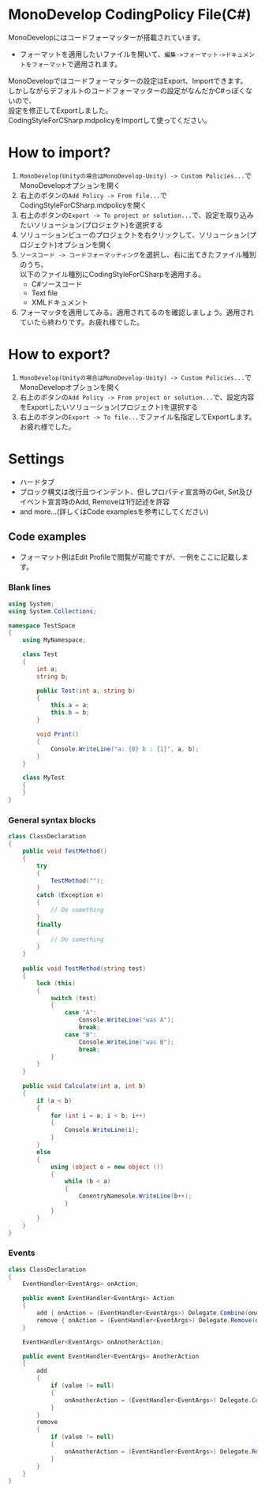 MonoDevelop CodingPolicy File(C#)
====
MonoDevelopにはコードフォーマッターが搭載されています。

* フォーマットを適用したいファイルを開いて、``編集->フォーマット->ドキュメントをフォーマット``で適用されます。

MonoDevelopではコードフォーマッターの設定はExport、Importできます。  
しかしながらデフォルトのコードフォーマッターの設定がなんだかC#っぽくないので、  
設定を修正してExportしました。  
CodingStyleForCSharp.mdpolicyをImportして使ってください。  

# How to import?
1. ``MonoDevelop(Unityの場合はMonoDevelop-Unity) -> Custom Policies...``でMonoDevelopオプションを開く
2. 右上のボタンの``Add Policy -> From file...``でCodingStyleForCSharp.mdpolicyを開く
3. 右上のボタンの``Export -> To project or solution...``で、設定を取り込みたいソリューション(プロジェクト)を選択する
4. ソリューションビューのプロジェクトを右クリックして、ソリューション(プロジェクト)オプションを開く
5. ``ソースコード -> コードフォーマッティング``を選択し、右に出てきたファイル種別のうち、  
    以下のファイル種別にCodingStyleForCSharpを適用する。
    * C#ソースコード
    * Text file
    * XMLドキュメント
6. フォーマッタを適用してみる。適用されてるのを確認しましょう。適用されていたら終わりです。お疲れ様でした。

# How to export?
1. ``MonoDevelop(Unityの場合はMonoDevelop-Unity) -> Custom Policies...``でMonoDevelopオプションを開く
2. 右上のボタンの``Add Policy -> From project or solution...``で、設定内容をExportしたいソリューション(プロジェクト)を選択する
3. 右上のボタンの``Export -> To file...``でファイル名指定してExportします。お疲れ様でした。

# Settings
* ハードタブ
* ブロック構文は改行且つインデント、但しプロパティ宣言時のGet, Set及びイベント宣言時のAdd, Removeは1行記述を許容
* and more...(詳しくはCode examplesを参考にしてください)

## Code examples
* フォーマット例はEdit Profileで閲覧が可能ですが、一例をここに記載します。

### Blank lines
```csharp
using System;
using System.Collections;

namespace TestSpace
{
	using MyNamespace;

	class Test
	{
		int a;
		string b;

		public Test(int a, string b)
		{
			this.a = a;
			this.b = b;
		}

		void Print()
		{
			Console.WriteLine("a: {0} b : {1}", a, b);
		}
	}

	class MyTest
	{
	}
}
```
### General syntax blocks
```csharp
class ClassDeclaration
{ 
	public void TestMethod()
	{
		try
		{
			TestMethod("");
		}
		catch (Exception e)
		{
			// Do something
		}
		finally
		{
			// Do something
		}
	}
		
	public void TestMethod(string test)
	{
		lock (this)
		{
			switch (test)
			{
				case "A":
					Console.WriteLine("was A");
					break;
				case "B":
					Console.WriteLine("was B");
					break;
			}
		}
	}
		
	public void Calculate(int a, int b)
	{
		if (a < b)
		{
			for (int i = a; i < b; i++)
			{
				Console.WriteLine(i);
			}
		}
		else
		{
			using (object o = new object ())
			{
				while (b < a)
				{
					ConentryNamesole.WriteLine(b++);
				}
			}
		}
	}
}
```

### Events
```csharp
class ClassDeclaration
{
	EventHandler<EventArgs> onAction;

	public event EventHandler<EventArgs> Action
	{
		add { onAction = (EventHandler<EventArgs>) Delegate.Combine(onAction, value); }
		remove { onAction = (EventHandler<EventArgs>) Delegate.Remove(onAction, value);}
	}

	EventHandler<EventArgs> onAnotherAction;

	public event EventHandler<EventArgs> AnotherAction
	{
		add
		{
			if (value != null)
			{
				onAnotherAction = (EventHandler<EventArgs>) Delegate.Combine(onAnotherAction, value);
			}
		}
		remove
		{
			if (value != null)
			{
				onAnotherAction = (EventHandler<EventArgs>) Delegate.Remove(onAnotherAction, value);
			}
		}
	}
}
```

